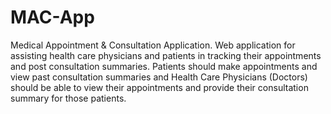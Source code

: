 # MAC-App
Medical Appointment &amp; Consultation Application. Web application for assisting health care physicians and patients in tracking their appointments and post consultation summaries. Patients should make appointments and view past consultation summaries and Health Care Physicians (Doctors) should be able to view their appointments and provide their consultation summary for those patients.
